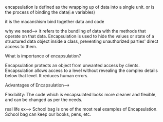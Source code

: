 
encapsulation is defined as the wrapping up of data into a single unit. or 
is the process of binding the data(i.e variables)

it is the macanshism bind together data and code


why we need--> It refers to the bundling of data with the methods that operate on that data. Encapsulation is used to hide the values or state of a structured data object inside a class, preventing unauthorized parties' direct access to them.

What is importance of encapsulation?

Encapsulation protects an object from unwanted access by clients. Encapsulation allows access to a level without revealing the complex details below that level. It reduces human errors.

Advantages of Encapsulation-->

Flexibility: The code which is encapsulated looks more cleaner and flexible, and can be changed as per the needs.

real life ex--> School bag is one of the most real examples of Encapsulation. School bag can keep our books, pens, etc. 